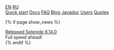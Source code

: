<div class="main-menu">

  <div class="service-links">
    <div id="languages">
      <a id="lang_eng" href="https://selenide.org">EN</a>
      <a id="lang_rus" href="https://ru.selenide.org">RU</a>
    </div>
  </div>

  <div class="main-menu-pages">
    <a href="{{ BASE_PATH }}/quick-start.html">Quick start</a>
    <a href="{{ BASE_PATH }}/documentation.html">Docs</a>
    <a href="{{ BASE_PATH }}/faq.html">FAQ</a>
    <a href="{{ BASE_PATH }}/blog.html">Blog</a>
    <a href="{{ BASE_PATH }}/javadoc.html">Javadoc</a>
    <a href="{{ BASE_PATH }}/users.html">Users</a>
    <a href="{{ BASE_PATH }}/quotes.html">Quotes</a>
  </div>

  {% if page.show_news %}
    <div class="news">
      <div class="news-line news-title"><a href="/2023/05/08/selenide-6.14.0/">Released Selenide 6.14.0</a></div>
      <div class="news-line news-link">Full speed ahead!</div>
    </div>
  {% endif %}

</div>
